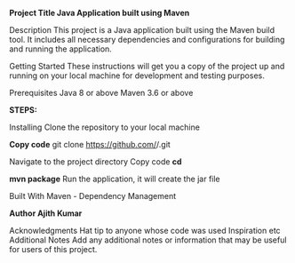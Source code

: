 **Project Title
Java Application built using Maven**

Description
This project is a Java application built using the Maven build tool. It includes all necessary dependencies and configurations for building and running the application.

Getting Started
These instructions will get you a copy of the project up and running on your local machine for development and testing purposes.

Prerequisites
Java 8 or above
Maven 3.6 or above

**STEPS:**

Installing
Clone the repository to your local machine

**Copy code** git clone https://github.com/<username>/<repository>.git

Navigate to the project directory
Copy code
**cd <repository>**


**mvn package**
Run the application, it will create the jar file


Built With
Maven - Dependency Management


**Author
Ajith Kumar**


Acknowledgments
Hat tip to anyone whose code was used
Inspiration
etc
Additional Notes
Add any additional notes or information that may be useful for users of this project.
